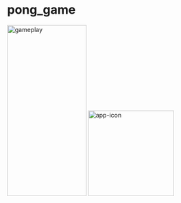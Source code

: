 # pong_game

<img src="https://github.com/mdurc/pong_game/assets/121322100/d70bc258-5fd1-40ee-864a-37439bb42652" width="185" height="400" alt="gameplay">
<img src="https://github.com/mdurc/pong_game/assets/121322100/25029854-c287-47ae-8172-8533184e5d43" width="200" height="200" alt="app-icon">
